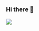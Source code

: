### Hi there 👋
<img src="https://capsule-render.vercel.app/api?type=text&color=#000&height=200px&section=header&text=안녕하세요&fontSize=18px" />
<!--
**developersihyeon/developersihyeon** is a ✨ _special_ ✨ repository because its `README.md` (this file) appears on your GitHub profile.

Here are some ideas to get you started:

- 🔭 I’m currently working on ...
- 🌱 I’m currently learning ...
- 👯 I’m looking to collaborate on ...
- 🤔 I’m looking for help with ...
- 💬 Ask me about ...
- 📫 How to reach me: ...
- 😄 Pronouns: ...
- ⚡ Fun fact: ...
-->
